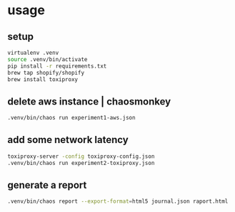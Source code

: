 # usage

## setup

```sh
virtualenv .venv
source .venv/bin/activate
pip install -r requirements.txt
brew tap shopify/shopify
brew install toxiproxy
```

## delete aws instance | chaosmonkey

```sh
.venv/bin/chaos run experiment1-aws.json
```

## add some network latency

```sh
toxiproxy-server -config toxiproxy-config.json
.venv/bin/chaos run experiment2-toxiproxy.json
```

## generate a report

```sh
.venv/bin/chaos report --export-format=html5 journal.json raport.html
```
